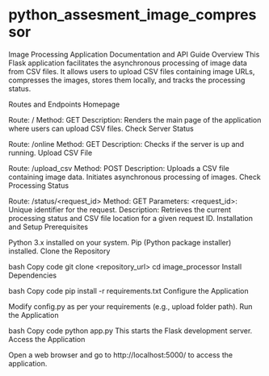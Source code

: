 # python_assesment_image_compressor


Image Processing Application Documentation and API Guide
Overview
This Flask application facilitates the asynchronous processing of image data from CSV files. It allows users to upload CSV files containing image URLs, compresses the images, stores them locally, and tracks the processing status.

Routes and Endpoints
Homepage

Route: /
Method: GET
Description: Renders the main page of the application where users can upload CSV files.
Check Server Status

Route: /online
Method: GET
Description: Checks if the server is up and running.
Upload CSV File

Route: /upload_csv
Method: POST
Description: Uploads a CSV file containing image data. Initiates asynchronous processing of images.
Check Processing Status

Route: /status/<request_id>
Method: GET
Parameters:
<request_id>: Unique identifier for the request.
Description: Retrieves the current processing status and CSV file location for a given request ID.
Installation and Setup
Prerequisites

Python 3.x installed on your system.
Pip (Python package installer) installed.
Clone the Repository

bash
Copy code
git clone <repository_url>
cd image_processor
Install Dependencies

bash
Copy code
pip install -r requirements.txt
Configure the Application

Modify config.py as per your requirements (e.g., upload folder path).
Run the Application

bash
Copy code
python app.py
This starts the Flask development server.
Access the Application

Open a web browser and go to http://localhost:5000/ to access the application.